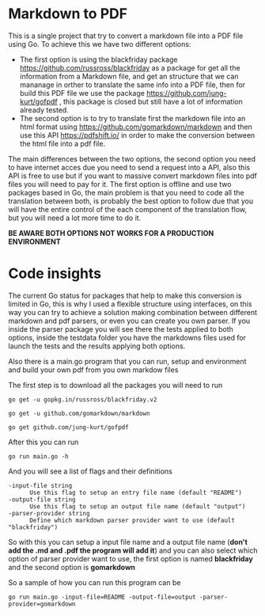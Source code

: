 # Markdown to PDF

This is a single project that try to convert a markdown file into a PDF file using Go. To achieve this we have two different options:

* The first option is using the blackfriday package https://github.com/russross/blackfriday as a package for get all the information from a
Markdown file, and get an structure that we can mananage in orther to translate the same info into a PDF file, then for build this PDF file
we use the package https://github.com/jung-kurt/gofpdf , this package is closed but still have a lot of information already tested.
* The second option is to try to translate first the markdown file into an html format using https://github.com/gomarkdown/markdown and then
use this API https://pdfshift.io/ in order to make the conversion between the html file into a pdf file.

The main differences between the two options, the second option you need to have internet acces due you need to send a request into a API, also
this API is free to use but if you want to massive convert markdown files into pdf files you will need to pay for it. The first option is offline
and use two packages based in Go, the main problem is that you need to code all the translation between both, is probably the best option to follow
due that you will have the entire control of the each component of the translation flow, but you will need a lot more time to do it.

**BE AWARE BOTH OPTIONS NOT WORKS FOR A PRODUCTION ENVIRONMENT**


# Code insights

The current Go status for packages that help to make this conversion is limited in Go, this is why I used a flexible structure using interfaces, on this
way you can try to achieve a solution making combination between different markdown and pdf parsers, or even you can create you own parser. If you inside
the parser package you will see there the tests applied to both options, inside the testdata folder you have the markdowns files used for launch the tests
and the results applying both options.

Also there is a main.go program that you can run, setup and environment and build your own pdf from you own markdow files

The first step is to download all the packages you will need to run

```
go get -u gopkg.in/russross/blackfriday.v2

go get -u github.com/gomarkdown/markdown

go get github.com/jung-kurt/gofpdf
```

After this you can run

```
go run main.go -h
```

And you will see a list of flags and their definitions

```
-input-file string
      Use this flag to setup an entry file name (default "README")
-output-file string
      Use this flag to setup an output file name (default "output")
-parser-provider string
      Define which markdown parser provider want to use (default "blackfriday")
```

So with this you can setup a input file name and a output file name (**don't add the .md and .pdf the program will add it**) and you can also select which option of parser
provider want to use, the first option is named **blackfriday** and the second option is **gomarkdown**

So a sample of how you can run this program can be

```
go run main.go -input-file=README -output-file=output -parser-provider=gomarkdown  
```
